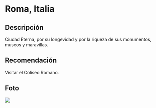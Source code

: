 # Roma, Italia

## Descripción
Ciudad Eterna, por su longevidad y por la riqueza de sus monumentos, museos y maravillas.

## Recomendación
Visitar el Coliseo Romano.

## Foto
![](https://media.istockphoto.com/id/1323460157/es/foto/roma-italia-horizonte-nocturno-de-la-ciudad-en-el-coliseo-de-roma-vac%C3%ADo-nadie.jpg?s=612x612&w=0&k=20&c=EzxD-tHBt6WiM3EvezmsmUxVoe9XR_ODHksIVieq75U=)